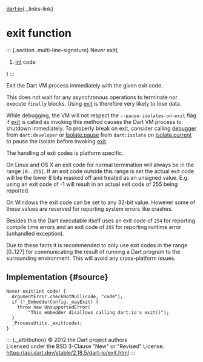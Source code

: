 [dart:io](../dart-io/dart-io-library){._links-link}

exit function
=============

::: {.section .multi-line-signature}
Never exit(

1.  [int](../dart-core/int-class) code

)
:::

Exit the Dart VM process immediately with the given exit code.

This does not wait for any asynchronous operations to terminate nor
execute `finally` blocks. Using [exit](exit) is therefore very likely to
lose data.

While debugging, the VM will not respect the `--pause-isolates-on-exit`
flag if [exit](exit) is called as invoking this method causes the Dart
VM process to shutdown immediately. To properly break on exit, consider
calling [debugger](../dart-developer/debugger) from `dart:developer` or
[Isolate.pause](../dart-isolate/isolate/pause) from `dart:isolate` on
[Isolate.current](../dart-isolate/isolate/current) to pause the isolate
before invoking [exit](exit).

The handling of exit codes is platform specific.

On Linux and OS X an exit code for normal termination will always be in
the range `[0..255]`. If an exit code outside this range is set the
actual exit code will be the lower 8 bits masked off and treated as an
unsigned value. E.g. using an exit code of -1 will result in an actual
exit code of 255 being reported.

On Windows the exit code can be set to any 32-bit value. However some of
these values are reserved for reporting system errors like crashes.

Besides this the Dart executable itself uses an exit code of `254` for
reporting compile time errors and an exit code of `255` for reporting
runtime error (unhandled exception).

Due to these facts it is recommended to only use exit codes in the range
\[0..127\] for communicating the result of running a Dart program to the
surrounding environment. This will avoid any cross-platform issues.

Implementation {#source}
--------------

``` {.language-dart data-language="dart"}
Never exit(int code) {
  ArgumentError.checkNotNull(code, "code");
  if (!_EmbedderConfig._mayExit) {
    throw new UnsupportedError(
        "This embedder disallows calling dart:io's exit()");
  }
  _ProcessUtils._exit(code);
}
```

::: {._attribution}
© 2012 the Dart project authors\
Licensed under the BSD 3-Clause \"New\" or \"Revised\" License.\
<https://api.dart.dev/stable/2.18.5/dart-io/exit.html>
:::
